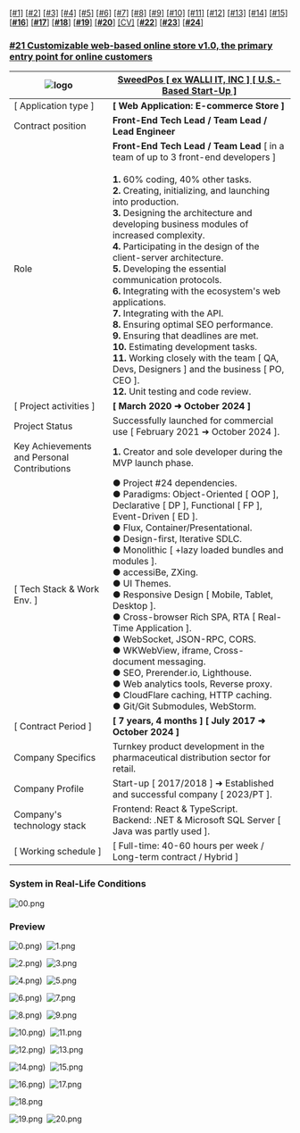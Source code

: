 [[#1]](../project01)&nbsp;[[#2]](../project02)&nbsp;[[#3]](../project03)&nbsp;[[#4]](../project04)&nbsp;[[#5]](../project05)&nbsp;[[#6]](../project06)&nbsp;[[#7]](../project07)&nbsp;[[#8]](../project08)&nbsp;[[#9]](../project09)&nbsp;[[#10]](../project10)&nbsp;[[#11]](../project11)&nbsp;[[#12]](../project12)&nbsp;[[#13]](../project13)&nbsp;[[#14]](../project14)&nbsp;[[#15]](../project15)&nbsp;[[**#16**]](../project16)&nbsp;[[**#17**]](../project17)&nbsp;[[**#18**]](../project18)&nbsp;[[**#19**]](../project19)&nbsp;[[**#20**]](../project20)&nbsp;[[CV]](../..)&nbsp;[[**#22**]](../project22)&nbsp;[[**#23**]](../project23)&nbsp;[[**#24**]](../project24)&nbsp;

### <ins>#21  Customizable web-based online store v1.0, the primary entry point for online customers</ins>

| ![logo](logo.png)                           | **[SweedPos [ ex WALLI IT, INC ] [ U.S.-Based Start-Up ]](https://sweedpos.com/)**                                                                                                                                                                                                                                                                                                                                                                                                                                                                                                                                                                                                                                                                                                                                     |
|---------------------------------------------|------------------------------------------------------------------------------------------------------------------------------------------------------------------------------------------------------------------------------------------------------------------------------------------------------------------------------------------------------------------------------------------------------------------------------------------------------------------------------------------------------------------------------------------------------------------------------------------------------------------------------------------------------------------------------------------------------------------------------------------------------------------------------------------------------------------------|
| [ Application type ]                        | **[ Web Application: E-commerce Store ]**                                                                                                                                                                                                                                                                                                                                                                                                                                                                                                                                                                                                                                                                                                                                                                              |
| Contract position                           | **Front-End Tech Lead / Team Lead / Lead Engineer**                                                                                                                                                                                                                                                                                                                                                                                                                                                                                                                                                                                                                                                                                                                                                                    |
| Role                                        | **Front-End Tech Lead / Team Lead** [ in a team of up to 3 front-end developers ]<br/><br/>**1.** 60% coding, 40% other tasks.<br/>**2.** Creating, initializing, and launching into production.<br/>**3.** Designing the architecture and developing business modules of increased complexity.<br/>**4.** Participating in the design of the client-server architecture.<br/>**5.** Developing the essential communication protocols.<br/>**6.** Integrating with the ecosystem's web applications.<br/>**7.** Integrating with the API.<br/>**8.** Ensuring optimal SEO performance.<br/>**9.** Ensuring that deadlines are met.<br/>**10.** Estimating development tasks.<br/>**11.** Working closely with the team [ QA, Devs, Designers ] and the business [ PO, CEO ].<br/>**12.** Unit testing and code review. |
| [ Project activities ]                      | **[ March 2020 ➜ October 2024 ]**                                                                                                                                                                                                                                                                                                                                                                                                                                                                                                                                                                                                                                                                                                                                                                                      |
| Project Status                              | Successfully launched for commercial use [ February 2021 ➜ October 2024 ].                                                                                                                                                                                                                                                                                                                                                                                                                                                                                                                                                                                                                                                                                                                                             |
| Key Achievements and Personal Contributions | **1.** Creator and sole developer during the MVP launch phase.                                                                                                                                                                                                                                                                                                                                                                                                                                                                                                                                                                                                                                                                                                                                                         |
| [ Tech Stack & Work Env. ]                  | ● Project #24 dependencies.<br/>● Paradigms: Object-Oriented [ OOP ], Declarative [ DP ], Functional [ FP ], Event-Driven [ ED ].<br/>● Flux, Container/Presentational.<br/>● Design-first, Iterative SDLC.<br/>● Monolithic [ +lazy loaded bundles and modules ].<br/>● accessiBe, ZXing.<br/>● UI Themes.<br/>● Responsive Design [ Mobile, Tablet, Desktop ].<br/>● Cross-browser Rich SPA, RTA [ Real-Time Application ].<br/>● WebSocket, JSON-RPC, CORS.<br/>● WKWebView, iframe, Cross-document messaging.<br/>● SEO, Prerender.io, Lighthouse.<br/>● Web analytics tools, Reverse proxy.<br/>● CloudFlare caching, HTTP caching.<br/>● Git/Git Submodules, WebStorm.                                                                                                                                           |
| [ Contract Period ]                         | **[ 7 years, 4 months ] [ July 2017 ➜ October 2024 ]**                                                                                                                                                                                                                                                                                                                                                                                                                                                                                                                                                                                                                                                                                                                                                                  |
| Company Specifics                           | Turnkey product development in the pharmaceutical distribution sector for retail.                                                                                                                                                                                                                                                                                                                                                                                                                                                                                                                                                                                                                                                                                                                                      |
| Company Profile                             | Start-up [ 2017/2018 ] ➜ Established and successful company [ 2023/PT ].                                                                                                                                                                                                                                                                                                                                                                                                                                                                                                                                                                                                                                                                                                                                               |
| Company's technology stack                  | Frontend: React & TypeScript.<br/>Backend: .NET & Microsoft SQL Server [ Java was partly used ].                                                                                                                                                                                                                                                                                                                                                                                                                                                                                                                                                                                                                                                                                                                       |
| [ Working schedule ]                        | [ Full-time: 40-60 hours per week / Long-term contract / Hybrid ]                                                                                                                                                                                                                                                                                                                                                                                                                                                                                                                                                                                                                                                                                                                                                      |

### System in Real-Life Conditions

![00.png](real-life%2F00.png)

### Preview

![0.png](preview%2F00.png))&nbsp;&nbsp;![1.png](preview%2F01.png)

![2.png](preview%2F02.png))&nbsp;&nbsp;![3.png](preview%2F03.png)

![4.png](preview%2F04.png))&nbsp;&nbsp;![5.png](preview%2F05.png)

![6.png](preview%2F06.png))&nbsp;&nbsp;![7.png](preview%2F07.png)

![8.png](preview%2F08.png))&nbsp;&nbsp;![9.png](preview%2F09.png)

![10.png](preview%2F10.png))&nbsp;&nbsp;![11.png](preview%2F11.png)

![12.png](preview%2F12.png))&nbsp;&nbsp;![13.png](preview%2F13.png)

![14.png](preview%2F14.png))&nbsp;&nbsp;![15.png](preview%2F15.png)

![16.png](preview%2F16.png))&nbsp;&nbsp;![17.png](preview%2F17.png)

![18.png](preview%2F18.png)

![19.png](preview%2F19.png)&nbsp;&nbsp;![20.png](preview%2F20.png)